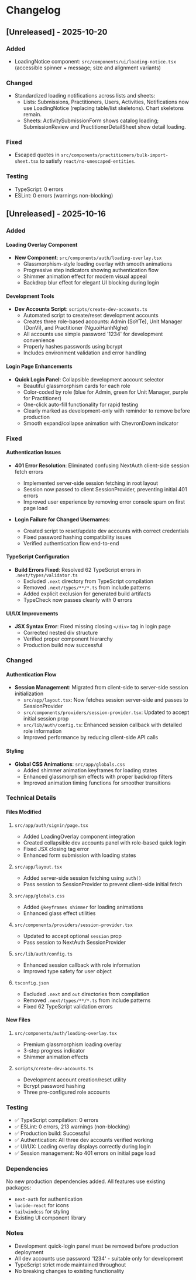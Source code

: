 # Changelog

## [Unreleased] - 2025-10-20

### Added
- LoadingNotice component: `src/components/ui/loading-notice.tsx` (accessible spinner + message; size and alignment variants)

### Changed
- Standardized loading notifications across lists and sheets:
  - Lists: Submissions, Practitioners, Users, Activities, Notifications now use LoadingNotice (replacing table/list skeletons). Chart skeletons remain.
  - Sheets: ActivitySubmissionForm shows catalog loading; SubmissionReview and PractitionerDetailSheet show detail loading.

### Fixed
- Escaped quotes in `src/components/practitioners/bulk-import-sheet.tsx` to satisfy `react/no-unescaped-entities`.

### Testing
- TypeScript: 0 errors
- ESLint: 0 errors (warnings non-blocking)

## [Unreleased] - 2025-10-16

### Added

#### Loading Overlay Component
- **New Component**: `src/components/auth/loading-overlay.tsx`
  - Glassmorphism-style loading overlay with smooth animations
  - Progressive step indicators showing authentication flow
  - Shimmer animation effect for modern visual appeal
  - Backdrop blur effect for elegant UI blocking during login

#### Development Tools
- **Dev Accounts Script**: `scripts/create-dev-accounts.ts`
  - Automated script to create/reset development accounts
  - Creates three role-based accounts: Admin (SoYTe), Unit Manager (DonVi), and Practitioner (NguoiHanhNghe)
  - All accounts use simple password '1234' for development convenience
  - Properly hashes passwords using bcrypt
  - Includes environment validation and error handling

#### Login Page Enhancements
- **Quick Login Panel**: Collapsible development account selector
  - Beautiful glassmorphism cards for each role
  - Color-coded by role (blue for Admin, green for Unit Manager, purple for Practitioner)
  - One-click auto-fill functionality for rapid testing
  - Clearly marked as development-only with reminder to remove before production
  - Smooth expand/collapse animation with ChevronDown indicator

### Fixed

#### Authentication Issues
- **401 Error Resolution**: Eliminated confusing NextAuth client-side session fetch errors
  - Implemented server-side session fetching in root layout
  - Session now passed to client SessionProvider, preventing initial 401 errors
  - Improved user experience by removing error console spam on first page load
  
- **Login Failure for Changed Usernames**: 
  - Created script to reset/update dev accounts with correct credentials
  - Fixed password hashing compatibility issues
  - Verified authentication flow end-to-end

#### TypeScript Configuration
- **Build Errors Fixed**: Resolved 62 TypeScript errors in `.next/types/validator.ts`
  - Excluded `.next` directory from TypeScript compilation
  - Removed `.next/types/**/*.ts` from include patterns
  - Added explicit exclusion for generated build artifacts
  - TypeCheck now passes cleanly with 0 errors

#### UI/UX Improvements
- **JSX Syntax Error**: Fixed missing closing `</div>` tag in login page
  - Corrected nested div structure
  - Verified proper component hierarchy
  - Production build now successful

### Changed

#### Authentication Flow
- **Session Management**: Migrated from client-side to server-side session initialization
  - `src/app/layout.tsx`: Now fetches session server-side and passes to SessionProvider
  - `src/components/providers/session-provider.tsx`: Updated to accept initial session prop
  - `src/lib/auth/config.ts`: Enhanced session callback with detailed role information
  - Improved performance by reducing client-side API calls

#### Styling
- **Global CSS Animations**: `src/app/globals.css`
  - Added shimmer animation keyframes for loading states
  - Enhanced glassmorphism effects with proper backdrop filters
  - Improved animation timing functions for smoother transitions

### Technical Details

#### Files Modified
1. `src/app/auth/signin/page.tsx`
   - Added LoadingOverlay component integration
   - Created collapsible dev accounts panel with role-based quick login
   - Fixed JSX closing tag error
   - Enhanced form submission with loading states

2. `src/app/layout.tsx`
   - Added server-side session fetching using `auth()`
   - Pass session to SessionProvider to prevent client-side initial fetch

3. `src/app/globals.css`
   - Added `@keyframes shimmer` for loading animations
   - Enhanced glass effect utilities

4. `src/components/providers/session-provider.tsx`
   - Updated to accept optional `session` prop
   - Pass session to NextAuth SessionProvider

5. `src/lib/auth/config.ts`
   - Enhanced session callback with role information
   - Improved type safety for user object

6. `tsconfig.json`
   - Excluded `.next` and `out` directories from compilation
   - Removed `.next/types/**/*.ts` from include patterns
   - Fixed 62 TypeScript validation errors

#### New Files
1. `src/components/auth/loading-overlay.tsx`
   - Premium glassmorphism loading overlay
   - 3-step progress indicator
   - Shimmer animation effects

2. `scripts/create-dev-accounts.ts`
   - Development account creation/reset utility
   - Bcrypt password hashing
   - Three pre-configured role accounts

### Testing
- ✅ TypeScript compilation: 0 errors
- ✅ ESLint: 0 errors, 213 warnings (non-blocking)
- ✅ Production build: Successful
- ✅ Authentication: All three dev accounts verified working
- ✅ UI/UX: Loading overlay displays correctly during login
- ✅ Session management: No 401 errors on initial page load

### Dependencies
No new production dependencies added. All features use existing packages:
- `next-auth` for authentication
- `lucide-react` for icons
- `tailwindcss` for styling
- Existing UI component library

### Notes
- Development quick-login panel must be removed before production deployment
- All dev accounts use password '1234' - suitable only for development
- TypeScript strict mode maintained throughout
- No breaking changes to existing functionality
